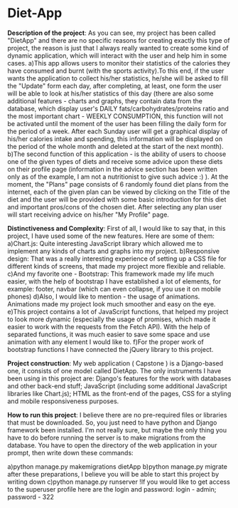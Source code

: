 # Diet-App

**Description of the project**:
As you can see, my project has been called "DietApp" and there are no specific reasons for creating exactly this type of project, the reason is just that I always really wanted to create some kind of dynamic application, which will interact with the user and help him in some cases.
a)This app allows users to monitor their statistics of the calories they have consumed and burnt (with the sports activity).To this end, if the user wants the application to collect his/her statistics, he/she will be asked to fill the "Update" form each day, after completing, at least, one form the user will be able to look at his/her statistics of this day (there are also some additional features - charts and graphs, they contain data from the database, which display user's DAILY fats/carbohydrates/proteins ratio and the most important chart - WEEKLY CONSUMPTION, this function will not be activated until the moment of the user has been filling the daily form for the period of a week. After each Sunday user will get a graphical display of his/her calories intake and spending, this information will be displayed on the period of the whole month and deleted at the start of the next month).
b)The second function of this application - is the ability of users to choose one of the given types of diets and receive some advice upon these diets on their profile page (information in the advice section has been written only as of the example, I am not a nutritionist to give such advice :) ). At the moment, the "Plans" page consists of 6 randomly found diet plans from the internet, each of the given plan can be viewed by clicking on the Title of the diet and the user will be provided with some basic introduction for this diet and important pros/cons of the chosen diet. After selecting any plan user will start receiving advice on his/her "My Profile" page.


**Distinctiveness and Complexity**:
First of all, I would like to say that, in this project, I have used some of the new features. Here are some of them: 
a)Chart.js: Quite interesting JavaScript library which allowed me to implement any kinds of charts and graphs into my project.
b)Responsive design: That was a really interesting experience of setting up a CSS file for different kinds of screens, that made my project more flexible and reliable.
c)And my favorite one - Bootstrap: This framework made my life much easier, with the help of bootstrap I have established a lot of elements, for example: footer, navbar (which can even collapse, if you use it on mobile phones)
d)Also, I would like to mention - the usage of animations. Animations made my project look much smoother and easy on the eye.
e)This project contains a lot of JavaScript functions, that helped my project to look more dynamic (especially the usage of promises, which made it easier to work with the requests from the Fetch API). With the help of separated functions, it was much easier to save some space and use animation with any element I would like to.
f)For the proper work of bootstrap functions I have connected the jQuery library to this project.


**Project construction**:
My web application ( Capstone ) is a Django-based one, it consists of one model called DietApp. The only instruments I have been using in this project are: Django's features for the work with databases and other back-end stuff; JavaScript (including some additional JavaScript libraries like Chart.js); HTML as the front-end of the pages, CSS for a styling and mobile responsiveness purposes.


**How to run this project**:
I believe there are no pre-required files or libraries that must be downloaded. So, you just need to have python and Django framework been installed. I'm not really sure, but maybe the only thing you have to do before running the server is to make migrations from the database. You have to open the directory of the web application in your prompt, then write down these commands:

a)python manage.py makemigrations dietApp
b)python manage.py migrate
after these preparations, I believe you will be able to start this project by writing down
c)python manage.py runserver
!If you would like to get access to the superuser profile here are the login and password: login - admin; password - 322
